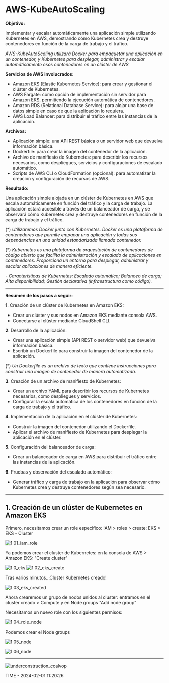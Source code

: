 # AWS-KubeAutoScaling

**Objetivo:**

Implementar y escalar automáticamente una aplicación simple utilizando Kubernetes en AWS, demostrando cómo Kubernetes crea y destruye contenedores en función de la carga de trabajo y el tráfico.

_AWS-KubeAutoScaling utilizará Docker para empaquetar una aplicación en un contenedor, y Kubernetes para desplegar, administrar y escalar automáticamente esos contenedores en un clúster de AWS_

**Servicios de AWS involucrados:**

  - Amazon EKS (Elastic Kubernetes Service): para crear y gestionar el clúster de Kubernetes.
  - AWS Fargate: como opción de implementación sin servidor para Amazon EKS, permitiendo la ejecución automática de contenedores.
  - Amazon RDS (Relational Database Service): para alojar una base de datos simple en caso de que la aplicación lo requiera.
  - AWS Load Balancer: para distribuir el tráfico entre las instancias de la aplicación.

**Archivos:**

  - Aplicación simple: una API REST básica o un servidor web que devuelva información básica.
  - Dockerfile: para crear la imagen del contenedor de la aplicación.
  - Archivo de manifiesto de Kubernetes: para describir los recursos necesarios, como despliegues, servicios y configuraciones de escalado automático.
  - Scripts de AWS CLI o CloudFormation (opcional): para automatizar la creación y configuración de recursos de AWS.

**Resultado:**

Una aplicación simple alojada en un clúster de Kubernetes en AWS que escala automáticamente en función del tráfico y la carga de trabajo. La aplicación estará accesible a través de un balanceador de carga, y se observará cómo Kubernetes crea y destruye contenedores en función de la carga de trabajo y el tráfico.

(*) _Utilizaremos Docker junto con Kubernetes. Docker es una plataforma de contenedores que permite empacar una aplicación y todas sus dependencias en una unidad estandarizada llamada contenedor._ 

(*) _Kubernetes es una plataforma de orquestación de contenedores de código abierto que facilita la administración y escalado de aplicaciones en contenedores. Proporciona un entorno para desplegar, administrar y escalar aplicaciones de manera eficiente._

_- Características de Kubernetes: Escalado automático; Balanceo de carga; Alta disponibilidad; Gestión declarativa (infraestructura como código)._

***

**Resumen de los pasos a seguir:**

**1**. Creación de un clúster de Kubernetes en Amazon EKS:

- Crear un clúster y sus nodos en Amazon EKS mediante consola AWS.
- Conectarse al clúster mediante CloudShell CLI.

**2**. Desarrollo de la aplicación:

- Crear una aplicación simple (API REST o servidor web) que devuelva información básica.
- Escribir un Dockerfile para construir la imagen del contenedor de la aplicación.
 
(*) _Un Dockerfile es un archivo de texto que contiene instrucciones para construir una imagen de contenedor de manera automatizada._

**3**. Creación de un archivo de manifiesto de Kubernetes:

- Crear un archivo YAML para describir los recursos de Kubernetes necesarios, como despliegues y servicios.
- Configurar la escala automática de los contenedores en función de la carga de trabajo y el tráfico.

**4**. Implementación de la aplicación en el clúster de Kubernetes:

- Construir la imagen del contenedor utilizando el Dockerfile.
- Aplicar el archivo de manifiesto de Kubernetes para desplegar la aplicación en el clúster.

**5**. Configuración del balanceador de carga:

- Crear un balanceador de carga en AWS para distribuir el tráfico entre las instancias de la aplicación.

**6**. Pruebas y observación del escalado automático:

- Generar tráfico y carga de trabajo en la aplicación para observar cómo Kubernetes crea y destruye contenedores según sea necesario.

***

## 1. Creación de un clúster de Kubernetes en Amazon EKS

Primero, necesitamos crear un role especifico: IAM > roles > create: EKS >  EKS - Cluster

![1 01_iam_role](https://github.com/ccalvop/AWS-KubeAutoScaling/assets/126183973/b770203d-e8b4-4af8-afe7-55003ce8fbe3)

Ya podemos crear el cluster de Kubernetes: en la consola de AWS > Amazon EKS: "Create cluster"

![1 0_eks](https://github.com/ccalvop/AWS-KubeAutoScaling/assets/126183973/5f2da40f-50d3-469a-b0cf-f3f60b690519)
![1 02_eks_create](https://github.com/ccalvop/AWS-KubeAutoScaling/assets/126183973/6e766b64-e3fa-4141-93fa-cc7a0e27e223)

Tras varios minutos...Cluster Kubernetes creado!

![1 03_eks_created](https://github.com/ccalvop/AWS-KubeAutoScaling/assets/126183973/3fe72eee-7b62-4ff2-922e-01600fb0075f)

Ahora crearemos un grupo de nodos unidos al cluster: entramos en el cluster creado > Compute y en Node groups "Add node group"

Necesitamos un nuevo role con los siguientes permisos:

![1 04_role_node](https://github.com/ccalvop/AWS-KubeAutoScaling/assets/126183973/dea520d5-5c1d-45f9-9c45-cb0aa9978429)

Podemos crear el Node groups

![1 05_node](https://github.com/ccalvop/AWS-KubeAutoScaling/assets/126183973/1652c81a-1413-4f01-aa07-f215a6431007)

![1 06_node](https://github.com/ccalvop/AWS-KubeAutoScaling/assets/126183973/0b31f61c-abab-4875-8f52-2ae8606d1f8b)



***
![underconstruction_ccalvop](https://user-images.githubusercontent.com/126183973/234037995-bbe36371-8cc2-47a6-9c4f-b2311c57018d.jpg)

TIME - 2024-02-01 11:20:26